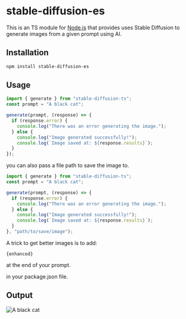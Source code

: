# stable-diffusion-es

This is an TS module for [Node.js](https://nodejs.org/en/) that provides uses Stable Diffusion to generate images from a given prompt using AI.

## Installation

```bash
npm install stable-diffusion-es
```

## Usage

```ts
import { generate } from "stable-diffusion-ts";
const prompt = "A black cat";

generate(prompt, (response) => {
  if (response.error) {
    console.log("There was an error generating the image.");
  } else {
    console.log("Image generated successfully!");
    console.log(`Image saved at: ${response.results}`);
  }
});

```

you can also pass a file path to save the image to.

```ts
import { generate } from "stable-diffusion-ts";
const prompt = "A black cat";

generate(prompt, (response) => {
  if (response.error) {
    console.log("There was an error generating the image.");
  } else {
    console.log("Image generated successfully!");
    console.log(`Image saved at: ${response.results}`);
  }
}, "path/to/save/image");
```

A trick to get better images is to add: 
```
{enhanced}
```
at the end of your prompt.
  

in your package.json file.

## Output

![A black cat](https://media.discordapp.net/attachments/1301965748025036915/1324491508434473060/image.png?ex=67785857&is=677706d7&hm=bfef4b28ef03aa4ea9a2e43c5bfcc090aa3ec9146bdcef551bc10c3c9821598c&=&format=webp&quality=lossless&width=525&height=525)



